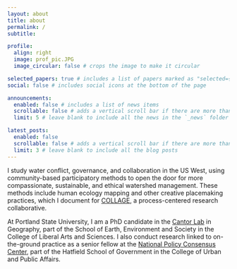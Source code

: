 ```yaml
---
layout: about
title: about
permalink: /
subtitle: 

profile:
  align: right
  image: prof_pic.JPG
  image_circular: false # crops the image to make it circular

selected_papers: true # includes a list of papers marked as "selected={true}"
social: false # includes social icons at the bottom of the page

announcements:
  enabled: false # includes a list of news items
  scrollable: false # adds a vertical scroll bar if there are more than 3 news items
  limit: 5 # leave blank to include all the news in the `_news` folder

latest_posts:
  enabled: false
  scrollable: false # adds a vertical scroll bar if there are more than 3 new posts items
  limit: 3 # leave blank to include all the blog posts
---
```


I study water conflict, governance, and collaboration in the US West, using community-based participatory methods to open the door for more compassionate, sustainable, and ethical watershed management. These methods include human ecology mapping and other creative placemaking practices, which I document for <a href='https://sites.google.com/pdx.edu/collage'>COLLAGE</a>, a process-centered research collaborative.

At Portland State University, I am a PhD candidate in the <a href='https://sites.google.com/pdx.edu/alidacantor/research'>Cantor Lab</a> in Geography, part of the School of Earth, Environment and Society in the College of Liberal Arts and Sciences. I also conduct research linked to on-the-ground practice as a senior fellow at the <a href='https://www.pdx.edu/policy-consensus-center/'>National Policy Consensus Center</a>, part of the Hatfield School of Government in the College of Urban and Public Affairs.

